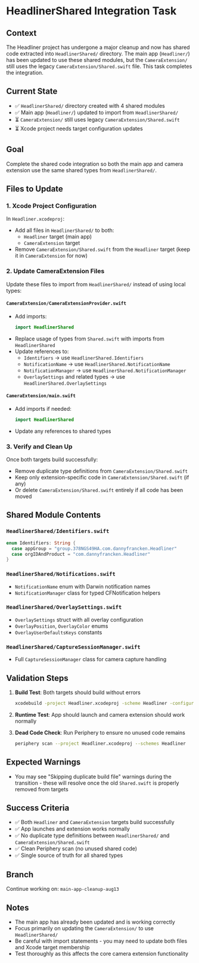 # HeadlinerShared Integration Task

## Context

The Headliner project has undergone a major cleanup and now has shared code extracted into `HeadlinerShared/` directory. The main app (`Headliner/`) has been updated to use these shared modules, but the `CameraExtension/` still uses the legacy `CameraExtension/Shared.swift` file. This task completes the integration.

## Current State

- ✅ `HeadlinerShared/` directory created with 4 shared modules
- ✅ Main app (`Headliner/`) updated to import from `HeadlinerShared/`
- ⏳ `CameraExtension/` still uses legacy `CameraExtension/Shared.swift`
- ⏳ Xcode project needs target configuration updates

## Goal

Complete the shared code integration so both the main app and camera extension use the same shared types from `HeadlinerShared/`.

## Files to Update

### 1. Xcode Project Configuration

In `Headliner.xcodeproj`:

- Add all files in `HeadlinerShared/` to both:
  - `Headliner` target (main app)
  - `CameraExtension` target
- Remove `CameraExtension/Shared.swift` from the `Headliner` target (keep it in `CameraExtension` for now)

### 2. Update CameraExtension Files

Update these files to import from `HeadlinerShared/` instead of using local types:

#### `CameraExtension/CameraExtensionProvider.swift`

- Add imports:
  ```swift
  import HeadlinerShared
  ```
- Replace usage of types from `Shared.swift` with imports from `HeadlinerShared`
- Update references to:
  - `Identifiers` → use `HeadlinerShared.Identifiers`
  - `NotificationName` → use `HeadlinerShared.NotificationName`
  - `NotificationManager` → use `HeadlinerShared.NotificationManager`
  - `OverlaySettings` and related types → use `HeadlinerShared.OverlaySettings`

#### `CameraExtension/main.swift`

- Add imports if needed:
  ```swift
  import HeadlinerShared
  ```
- Update any references to shared types

### 3. Verify and Clean Up

Once both targets build successfully:

- Remove duplicate type definitions from `CameraExtension/Shared.swift`
- Keep only extension-specific code in `CameraExtension/Shared.swift` (if any)
- Or delete `CameraExtension/Shared.swift` entirely if all code has been moved

## Shared Module Contents

### `HeadlinerShared/Identifiers.swift`

```swift
enum Identifiers: String {
  case appGroup = "group.378NGS49HA.com.dannyfrancken.Headliner"
  case orgIDAndProduct = "com.dannyfrancken.Headliner"
}
```

### `HeadlinerShared/Notifications.swift`

- `NotificationName` enum with Darwin notification names
- `NotificationManager` class for typed CFNotification helpers

### `HeadlinerShared/OverlaySettings.swift`

- `OverlaySettings` struct with all overlay configuration
- `OverlayPosition`, `OverlayColor` enums
- `OverlayUserDefaultsKeys` constants

### `HeadlinerShared/CaptureSessionManager.swift`

- Full `CaptureSessionManager` class for camera capture handling

## Validation Steps

1. **Build Test**: Both targets should build without errors

   ```bash
   xcodebuild -project Headliner.xcodeproj -scheme Headliner -configuration Debug build
   ```

2. **Runtime Test**: App should launch and camera extension should work normally

3. **Dead Code Check**: Run Periphery to ensure no unused code remains
   ```bash
   periphery scan --project Headliner.xcodeproj --schemes Headliner
   ```

## Expected Warnings

- You may see "Skipping duplicate build file" warnings during the transition - these will resolve once the old `Shared.swift` is properly removed from targets

## Success Criteria

- ✅ Both `Headliner` and `CameraExtension` targets build successfully
- ✅ App launches and extension works normally
- ✅ No duplicate type definitions between `HeadlinerShared/` and `CameraExtension/Shared.swift`
- ✅ Clean Periphery scan (no unused shared code)
- ✅ Single source of truth for all shared types

## Branch

Continue working on: `main-app-cleanup-aug13`

## Notes

- The main app has already been updated and is working correctly
- Focus primarily on updating the `CameraExtension/` to use `HeadlinerShared/`
- Be careful with import statements - you may need to update both files and Xcode target membership
- Test thoroughly as this affects the core camera extension functionality
